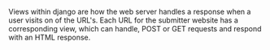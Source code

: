 Views within django are how the web server handles a response when a user visits on of the URL's. Each URL for the submitter website has a corresponding view, which can handle, POST or GET requests and respond with an HTML response.